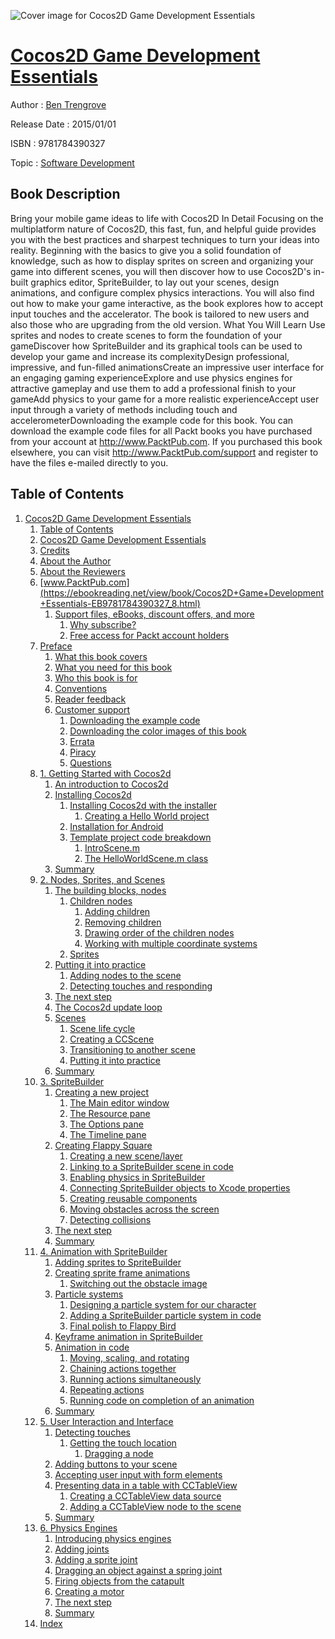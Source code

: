 ![Cover image for Cocos2D Game Development Essentials](https://imgdetail.ebookreading.net/cover/cover/software_development/EB9781784390327.jpg)

[Cocos2D Game Development Essentials](https://ebookreading.net/view/book/Cocos2D+Game+Development+Essentials-EB9781784390327_1.html "Cocos2D Game Development Essentials")
====================================================================================================================

Author : [Ben Trengrove](https://ebookreading.net/search/author/Ben+Trengrove)

Release Date : 2015/01/01

ISBN : 9781784390327

Topic : [Software Development](https://ebookreading.net/search/category/software-development)

Book Description
-----------------

Bring your mobile game ideas to life with Cocos2D
In Detail
Focusing on the multiplatform nature of Cocos2D, this fast, fun, and helpful guide provides you with the best practices and sharpest techniques to turn your ideas into reality.
Beginning with the basics to give you a solid foundation of knowledge, such as how to display sprites on screen and organizing your game into different scenes, you will then discover how to use Cocos2D's in-built graphics editor, SpriteBuilder, to lay out your scenes, design animations, and configure complex physics interactions. You will also find out how to make your game interactive, as the book explores how to accept input touches and the accelerator.
The book is tailored to new users and also those who are upgrading from the old version.
What You Will Learn
Use sprites and nodes to create scenes to form the foundation of your gameDiscover how SpriteBuilder and its graphical tools can be used to develop your game and increase its complexityDesign professional, impressive, and fun-filled animationsCreate an impressive user interface for an engaging gaming experienceExplore and use physics engines for attractive gameplay and use them to add a professional finish to your gameAdd physics to your game for a more realistic experienceAccept user input through a variety of methods including touch and accelerometerDownloading the example code for this book. You can download the example code files for all Packt books you have purchased from your account at http://www.PacktPub.com. If you purchased this book elsewhere, you can visit http://www.PacktPub.com/support and register to have the files e-mailed directly to you.
              
Table of Contents
-----------------

1. [Cocos2D Game Development Essentials](https://ebookreading.net/view/book/Cocos2D+Game+Development+Essentials-EB9781784390327_3.html)
    1. [Table of Contents](https://ebookreading.net/view/book/Cocos2D+Game+Development+Essentials-EB9781784390327_2.html)
    1. [Cocos2D Game Development Essentials](https://ebookreading.net/view/book/Cocos2D+Game+Development+Essentials-EB9781784390327_4.html)
    1. [Credits](https://ebookreading.net/view/book/Cocos2D+Game+Development+Essentials-EB9781784390327_5.html)
    1. [About the Author](https://ebookreading.net/view/book/Cocos2D+Game+Development+Essentials-EB9781784390327_6.html)
    1. [About the Reviewers](https://ebookreading.net/view/book/Cocos2D+Game+Development+Essentials-EB9781784390327_7.html)
    1. [www.PacktPub.com](https://ebookreading.net/view/book/Cocos2D+Game+Development+Essentials-EB9781784390327_8.html)
        1. [Support files, eBooks, discount offers, and more](https://ebookreading.net/view/book/Cocos2D+Game+Development+Essentials-EB9781784390327_8.html#ch00lvl1sec01)
            1. [Why subscribe?](https://ebookreading.net/view/book/Cocos2D+Game+Development+Essentials-EB9781784390327_8.html#ch00lvl2sec01)
            1. [Free access for Packt account holders](https://ebookreading.net/view/book/Cocos2D+Game+Development+Essentials-EB9781784390327_8.html#ch00lvl2sec02)
    1. [Preface](https://ebookreading.net/view/book/Cocos2D+Game+Development+Essentials-EB9781784390327_9.html)
        1. [What this book covers](https://ebookreading.net/view/book/Cocos2D+Game+Development+Essentials-EB9781784390327_9.html#ch00lvl1sec02)
        1. [What you need for this book](https://ebookreading.net/view/book/Cocos2D+Game+Development+Essentials-EB9781784390327_10.html)
        1. [Who this book is for](https://ebookreading.net/view/book/Cocos2D+Game+Development+Essentials-EB9781784390327_11.html)
        1. [Conventions](https://ebookreading.net/view/book/Cocos2D+Game+Development+Essentials-EB9781784390327_12.html)
        1. [Reader feedback](https://ebookreading.net/view/book/Cocos2D+Game+Development+Essentials-EB9781784390327_13.html)
        1. [Customer support](https://ebookreading.net/view/book/Cocos2D+Game+Development+Essentials-EB9781784390327_14.html)
            1. [Downloading the example code](https://ebookreading.net/view/book/Cocos2D+Game+Development+Essentials-EB9781784390327_14.html#ch00lvl2sec03)
            1. [Downloading the color images of this book](https://ebookreading.net/view/book/Cocos2D+Game+Development+Essentials-EB9781784390327_14.html#ch00lvl2sec04)
            1. [Errata](https://ebookreading.net/view/book/Cocos2D+Game+Development+Essentials-EB9781784390327_14.html#ch00lvl2sec05)
            1. [Piracy](https://ebookreading.net/view/book/Cocos2D+Game+Development+Essentials-EB9781784390327_14.html#ch00lvl2sec06)
            1. [Questions](https://ebookreading.net/view/book/Cocos2D+Game+Development+Essentials-EB9781784390327_14.html#ch00lvl2sec07)
    1. [1. Getting Started with Cocos2d](https://ebookreading.net/view/book/Cocos2D+Game+Development+Essentials-EB9781784390327_15.html)
        1. [An introduction to Cocos2d](https://ebookreading.net/view/book/Cocos2D+Game+Development+Essentials-EB9781784390327_15.html#ch01lvl1sec09)
        1. [Installing Cocos2d](https://ebookreading.net/view/book/Cocos2D+Game+Development+Essentials-EB9781784390327_16.html)
            1. [Installing Cocos2d with the installer](https://ebookreading.net/view/book/Cocos2D+Game+Development+Essentials-EB9781784390327_16.html#ch01lvl2sec07)
                1. [Creating a Hello World project](https://ebookreading.net/view/book/Cocos2D+Game+Development+Essentials-EB9781784390327_16.html#ch01lvl3sec01)
            1. [Installation for Android](https://ebookreading.net/view/book/Cocos2D+Game+Development+Essentials-EB9781784390327_16.html#ch01lvl2sec08)
            1. [Template project code breakdown](https://ebookreading.net/view/book/Cocos2D+Game+Development+Essentials-EB9781784390327_16.html#ch01lvl2sec09)
                1. [IntroScene.m](https://ebookreading.net/view/book/Cocos2D+Game+Development+Essentials-EB9781784390327_16.html#ch01lvl3sec02)
                1. [The HelloWorldScene.m class](https://ebookreading.net/view/book/Cocos2D+Game+Development+Essentials-EB9781784390327_16.html#ch01lvl3sec03)
        1. [Summary](https://ebookreading.net/view/book/Cocos2D+Game+Development+Essentials-EB9781784390327_17.html)
    1. [2. Nodes, Sprites, and Scenes](https://ebookreading.net/view/book/Cocos2D+Game+Development+Essentials-EB9781784390327_18.html)
        1. [The building blocks, nodes](https://ebookreading.net/view/book/Cocos2D+Game+Development+Essentials-EB9781784390327_18.html#ch02lvl1sec12)
            1. [Children nodes](https://ebookreading.net/view/book/Cocos2D+Game+Development+Essentials-EB9781784390327_18.html#ch02lvl2sec10)
                1. [Adding children](https://ebookreading.net/view/book/Cocos2D+Game+Development+Essentials-EB9781784390327_18.html#ch02lvl3sec04)
                1. [Removing children](https://ebookreading.net/view/book/Cocos2D+Game+Development+Essentials-EB9781784390327_18.html#ch02lvl3sec05)
                1. [Drawing order of the children nodes](https://ebookreading.net/view/book/Cocos2D+Game+Development+Essentials-EB9781784390327_18.html#ch02lvl3sec06)
                1. [Working with multiple coordinate systems](https://ebookreading.net/view/book/Cocos2D+Game+Development+Essentials-EB9781784390327_18.html#ch02lvl3sec07)
            1. [Sprites](https://ebookreading.net/view/book/Cocos2D+Game+Development+Essentials-EB9781784390327_18.html#ch02lvl2sec11)
        1. [Putting it into practice](https://ebookreading.net/view/book/Cocos2D+Game+Development+Essentials-EB9781784390327_19.html)
            1. [Adding nodes to the scene](https://ebookreading.net/view/book/Cocos2D+Game+Development+Essentials-EB9781784390327_19.html#ch02lvl2sec12)
            1. [Detecting touches and responding](https://ebookreading.net/view/book/Cocos2D+Game+Development+Essentials-EB9781784390327_19.html#ch02lvl2sec13)
        1. [The next step](https://ebookreading.net/view/book/Cocos2D+Game+Development+Essentials-EB9781784390327_20.html)
        1. [The Cocos2d update loop](https://ebookreading.net/view/book/Cocos2D+Game+Development+Essentials-EB9781784390327_21.html)
        1. [Scenes](https://ebookreading.net/view/book/Cocos2D+Game+Development+Essentials-EB9781784390327_22.html)
            1. [Scene life cycle](https://ebookreading.net/view/book/Cocos2D+Game+Development+Essentials-EB9781784390327_22.html#ch02lvl2sec14)
            1. [Creating a CCScene](https://ebookreading.net/view/book/Cocos2D+Game+Development+Essentials-EB9781784390327_22.html#ch02lvl2sec15)
            1. [Transitioning to another scene](https://ebookreading.net/view/book/Cocos2D+Game+Development+Essentials-EB9781784390327_22.html#ch02lvl2sec16)
            1. [Putting it into practice](https://ebookreading.net/view/book/Cocos2D+Game+Development+Essentials-EB9781784390327_22.html#ch02lvl2sec17)
        1. [Summary](https://ebookreading.net/view/book/Cocos2D+Game+Development+Essentials-EB9781784390327_23.html)
    1. [3. SpriteBuilder](https://ebookreading.net/view/book/Cocos2D+Game+Development+Essentials-EB9781784390327_24.html)
        1. [Creating a new project](https://ebookreading.net/view/book/Cocos2D+Game+Development+Essentials-EB9781784390327_24.html#ch03lvl1sec18)
            1. [The Main editor window](https://ebookreading.net/view/book/Cocos2D+Game+Development+Essentials-EB9781784390327_24.html#ch03lvl2sec18)
            1. [The Resource pane](https://ebookreading.net/view/book/Cocos2D+Game+Development+Essentials-EB9781784390327_24.html#ch03lvl2sec19)
            1. [The Options pane](https://ebookreading.net/view/book/Cocos2D+Game+Development+Essentials-EB9781784390327_24.html#ch03lvl2sec20)
            1. [The Timeline pane](https://ebookreading.net/view/book/Cocos2D+Game+Development+Essentials-EB9781784390327_24.html#ch03lvl2sec21)
        1. [Creating Flappy Square](https://ebookreading.net/view/book/Cocos2D+Game+Development+Essentials-EB9781784390327_25.html)
            1. [Creating a new scene/layer](https://ebookreading.net/view/book/Cocos2D+Game+Development+Essentials-EB9781784390327_25.html#ch03lvl2sec22)
            1. [Linking to a SpriteBuilder scene in code](https://ebookreading.net/view/book/Cocos2D+Game+Development+Essentials-EB9781784390327_25.html#ch03lvl2sec23)
            1. [Enabling physics in SpriteBuilder](https://ebookreading.net/view/book/Cocos2D+Game+Development+Essentials-EB9781784390327_25.html#ch03lvl2sec24)
            1. [Connecting SpriteBuilder objects to Xcode properties](https://ebookreading.net/view/book/Cocos2D+Game+Development+Essentials-EB9781784390327_25.html#ch03lvl2sec25)
            1. [Creating reusable components](https://ebookreading.net/view/book/Cocos2D+Game+Development+Essentials-EB9781784390327_25.html#ch03lvl2sec26)
            1. [Moving obstacles across the screen](https://ebookreading.net/view/book/Cocos2D+Game+Development+Essentials-EB9781784390327_25.html#ch03lvl2sec27)
            1. [Detecting collisions](https://ebookreading.net/view/book/Cocos2D+Game+Development+Essentials-EB9781784390327_25.html#ch03lvl2sec28)
        1. [The next step](https://ebookreading.net/view/book/Cocos2D+Game+Development+Essentials-EB9781784390327_26.html)
        1. [Summary](https://ebookreading.net/view/book/Cocos2D+Game+Development+Essentials-EB9781784390327_27.html)
    1. [4. Animation with SpriteBuilder](https://ebookreading.net/view/book/Cocos2D+Game+Development+Essentials-EB9781784390327_28.html)
        1. [Adding sprites to SpriteBuilder](https://ebookreading.net/view/book/Cocos2D+Game+Development+Essentials-EB9781784390327_28.html#ch04lvl1sec22)
        1. [Creating sprite frame animations](https://ebookreading.net/view/book/Cocos2D+Game+Development+Essentials-EB9781784390327_29.html)
            1. [Switching out the obstacle image](https://ebookreading.net/view/book/Cocos2D+Game+Development+Essentials-EB9781784390327_29.html#ch04lvl2sec29)
        1. [Particle systems](https://ebookreading.net/view/book/Cocos2D+Game+Development+Essentials-EB9781784390327_30.html)
            1. [Designing a particle system for our character](https://ebookreading.net/view/book/Cocos2D+Game+Development+Essentials-EB9781784390327_30.html#ch04lvl2sec30)
            1. [Adding a SpriteBuilder particle system in code](https://ebookreading.net/view/book/Cocos2D+Game+Development+Essentials-EB9781784390327_30.html#ch04lvl2sec31)
            1. [Final polish to Flappy Bird](https://ebookreading.net/view/book/Cocos2D+Game+Development+Essentials-EB9781784390327_30.html#ch04lvl2sec32)
        1. [Keyframe animation in SpriteBuilder](https://ebookreading.net/view/book/Cocos2D+Game+Development+Essentials-EB9781784390327_31.html)
        1. [Animation in code](https://ebookreading.net/view/book/Cocos2D+Game+Development+Essentials-EB9781784390327_32.html)
            1. [Moving, scaling, and rotating](https://ebookreading.net/view/book/Cocos2D+Game+Development+Essentials-EB9781784390327_32.html#ch04lvl2sec33)
            1. [Chaining actions together](https://ebookreading.net/view/book/Cocos2D+Game+Development+Essentials-EB9781784390327_32.html#ch04lvl2sec34)
            1. [Running actions simultaneously](https://ebookreading.net/view/book/Cocos2D+Game+Development+Essentials-EB9781784390327_32.html#ch04lvl2sec35)
            1. [Repeating actions](https://ebookreading.net/view/book/Cocos2D+Game+Development+Essentials-EB9781784390327_32.html#ch04lvl2sec36)
            1. [Running code on completion of an animation](https://ebookreading.net/view/book/Cocos2D+Game+Development+Essentials-EB9781784390327_32.html#ch04lvl2sec37)
        1. [Summary](https://ebookreading.net/view/book/Cocos2D+Game+Development+Essentials-EB9781784390327_33.html)
    1. [5. User Interaction and Interface](https://ebookreading.net/view/book/Cocos2D+Game+Development+Essentials-EB9781784390327_34.html)
        1. [Detecting touches](https://ebookreading.net/view/book/Cocos2D+Game+Development+Essentials-EB9781784390327_34.html#ch05lvl1sec29)
            1. [Getting the touch location](https://ebookreading.net/view/book/Cocos2D+Game+Development+Essentials-EB9781784390327_34.html#ch05lvl2sec38)
                1. [Dragging a node](https://ebookreading.net/view/book/Cocos2D+Game+Development+Essentials-EB9781784390327_34.html#ch05lvl3sec08)
        1. [Adding buttons to your scene](https://ebookreading.net/view/book/Cocos2D+Game+Development+Essentials-EB9781784390327_35.html)
        1. [Accepting user input with form elements](https://ebookreading.net/view/book/Cocos2D+Game+Development+Essentials-EB9781784390327_36.html)
        1. [Presenting data in a table with CCTableView](https://ebookreading.net/view/book/Cocos2D+Game+Development+Essentials-EB9781784390327_37.html)
            1. [Creating a CCTableView data source](https://ebookreading.net/view/book/Cocos2D+Game+Development+Essentials-EB9781784390327_37.html#ch05lvl2sec39)
            1. [Adding a CCTableView node to the scene](https://ebookreading.net/view/book/Cocos2D+Game+Development+Essentials-EB9781784390327_37.html#ch05lvl2sec40)
        1. [Summary](https://ebookreading.net/view/book/Cocos2D+Game+Development+Essentials-EB9781784390327_38.html)
    1. [6. Physics Engines](https://ebookreading.net/view/book/Cocos2D+Game+Development+Essentials-EB9781784390327_39.html)
        1. [Introducing physics engines](https://ebookreading.net/view/book/Cocos2D+Game+Development+Essentials-EB9781784390327_39.html#ch06lvl1sec34)
        1. [Adding joints](https://ebookreading.net/view/book/Cocos2D+Game+Development+Essentials-EB9781784390327_40.html)
        1. [Adding a sprite joint](https://ebookreading.net/view/book/Cocos2D+Game+Development+Essentials-EB9781784390327_41.html)
        1. [Dragging an object against a spring joint](https://ebookreading.net/view/book/Cocos2D+Game+Development+Essentials-EB9781784390327_42.html)
        1. [Firing objects from the catapult](https://ebookreading.net/view/book/Cocos2D+Game+Development+Essentials-EB9781784390327_43.html)
        1. [Creating a motor](https://ebookreading.net/view/book/Cocos2D+Game+Development+Essentials-EB9781784390327_44.html)
        1. [The next step](https://ebookreading.net/view/book/Cocos2D+Game+Development+Essentials-EB9781784390327_45.html)
        1. [Summary](https://ebookreading.net/view/book/Cocos2D+Game+Development+Essentials-EB9781784390327_46.html)
    1. [Index](https://ebookreading.net/view/book/Cocos2D+Game+Development+Essentials-EB9781784390327_47.html)
